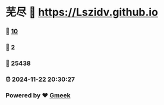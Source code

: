 # 芜尽 :link: https://Lszidv.github.io 
### :page_facing_up: [10](https://Lszidv.github.io/tag.html) 
### :speech_balloon: 2 
### :hibiscus: 25438 
### :alarm_clock: 2024-11-22 20:30:27 
### Powered by :heart: [Gmeek](https://github.com/Meekdai/Gmeek)
